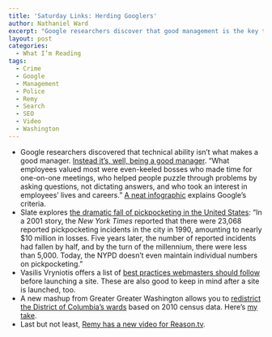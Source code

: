 ```yaml
---
title: 'Saturday Links: Herding Googlers'
author: Nathaniel Ward
excerpt: "Google researchers discover that good management is the key to good management. Also, Slate investigates pickpocketing; how to redistrict the District; and Remy's new video for Reason.tv."
layout: post
categories:
  - What I’m Reading
tags:
  - Crime
  - Google
  - Management
  - Police
  - Remy
  - Search
  - SEO
  - Video
  - Washington
---
```


  * Google researchers discovered that technical ability isn’t what makes a good manager. [Instead it’s, well, being a good manager][1]. “What employees valued most were even-keeled bosses who made time for one-on-one meetings, who helped people puzzle through problems by asking questions, not dictating answers, and who took an interest in employees’ lives and careers.” [A neat infographic][2] explains Google’s criteria.
  * Slate explores [the dramatic fall of pickpocketing in the United States][3]: “In a 2001 story, the *New York Times* reported that there were 23,068 reported pickpocketing incidents in the city in 1990, amounting to nearly $10 million in losses. Five years later, the number of reported incidents had fallen by half, and by the turn of the millennium, there were less than 5,000. Today, the NYPD doesn’t even maintain individual numbers on pickpocketing.”
  * Vasilis Vryniotis offers a list of [best practices webmasters should follow][4] before launching a site. These are also good to keep in mind after a site is launched, too.
  * A new mashup from Greater Greater Washington allows you to [redistrict the District of Columbia’s wards][5] based on 2010 census data. Here’s [my take][6].
  * Last but not least, [Remy has a new video for Reason.tv](www.youtube.com/watch?v=iWloySIHcvg).

 [1]: http://www.nytimes.com/2011/03/13/business/13hire.html
 [2]: http://www.nytimes.com/imagepages/2011/03/11/business/20110313_sbn_GOOGLE-HIRES-graphic.html?ref=business
 [3]: http://www.slate.com/id/2286010/pagenum/all/
 [4]: http://www.webseoanalytics.com/blog/seo-checklist-60-essential-checks-before-launching-a-website/
 [5]: http://redistricting.greatergreaterwashington.org/
 [6]: http://redistricting.greatergreaterwashington.org/#560-66i5qdn7
